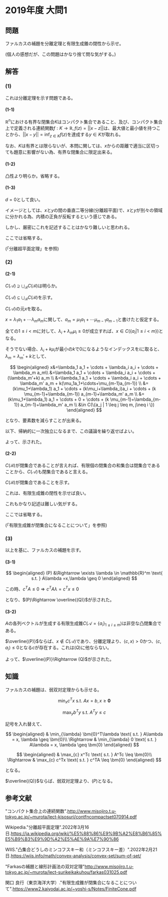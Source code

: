 # 2019年度 大問1

## 問題

ファルカスの補題を分離定理と有限生成錐の閉性から示せ。

(個人の感想だが、この問題はかなり捨て問な気がする。)

## 解答

### (1)

これは分離定理を示す問題である。

#### (1-1)

$\mathbb{R}^n$における有界な閉集合$K$はコンパクト集合であること、及び、コンパクト集合上で定義される連続関数$f:K \to \mathbb{R},f(z)=||x-z||$は、最大値と最小値を持つことから、$||x-y||=\inf_{z\in K}f(z)$を達成する$y \in K$が取れる。

なお、$K$は有界とは限らないが、本問に関しては、$x$からの距離で適当に区切っても題意に影響がない為、有界な閉集合に限定出来る。

#### (1-2)

凸性より明らか。省略する。

#### (1-3)

$d=0$として良い。

イメージとしては、$x$と$y$の間の垂直二等分線(分離超平面)で、$x$と$y$が別々の領域に分かれる為、内積の正負が反転するという感じである。

しかし、厳密にこれを記述することはかなり難しいと思われる。

ここでは省略する。

(「分離超平面定理」を参照)

### (2)

#### (2-1)

$C(\mathcal{A}) \supseteq \bigcup_{\mathcal{B}}C(\mathcal{B})$は明らか。

$C(\mathcal{A}) \subseteq \bigcup_{\mathcal{B}}C(\mathcal{B})$を示す。

$C(\mathcal{A})$の元$x$を取る。

$x=\lambda_1 a_1+ \cdots \lambda_m a_m$に関して、$a_m=\mu_1 a_1 + \cdots \mu_{m-1} a_{m-1}$と書けたと仮定する。

全ての$1 \leq i < m$に対して、$\lambda_i+\lambda_m \mu_i \geq 0$が成立すれば、$x \in C(\{a_i | 1 \leq i < m \})$となる。

そうでない場合、$\lambda_i+k \mu_i$が最小の$k$で0になるようなインデックスを$i$に取ると、$\lambda_m=\lambda_m'+k$として、

$$
\begin{aligned}
x&=\lambda_1 a_1 + \cdots + \lambda_i a_i + \cdots + \lambda_m a_m\\
 &=\lambda_1 a_1 + \cdots + \lambda_i a_i + \cdots +(\lambda_m'+k) a_m \\
 &=\lambda_1 a_1 + \cdots + \lambda_i a_i + \cdots + \lambda_m' a_m + k(\mu_1a_1+\cdots+\mu_{m-1}a_{m-1}) \\
 &=(k\mu_1+\lambda_1) a_1 + \cdots + (k\mu_i+\lambda_i)a_i + \cdots + (k \mu_{m-1}+\lambda_{m-1}) a_{m-1}+\lambda_m' a_m  \\
 &=(k\mu_1+\lambda_1) a_1 + \cdots + 0 + \cdots + (k \mu_{m-1}+\lambda_{m-1}) a_{m-1}+\lambda_m' a_m \\
 &\in C(\{a_j | 1 \leq j \leq m, j\neq i \})
\end{aligned}
$$

となり、要素数を減らすことが出来る。

以下、帰納的に一次独立になるまで、この議論を繰り返せばよい。

よって、示された。

#### (2-2)

$C(\mathcal{B})$が閉集合であることが言えれば、有限個の閉集合の和集合は閉集合であることから、$C(\mathcal{A})$も閉集合であると言える。

$C(\mathcal{B})$が閉集合であることを示す。

これは、有限生成錐の閉性を示せば良い。

これもかなり記述は難しい気がする。

ここでは省略する。

(「有限生成錐が閉集合になることについて」を参照)

### (3)

以上を基に、ファルカスの補題を示す。

#### (3-1)

$$
\begin{aligned}
(P) &\Rightarrow \exists \lambda \in \mathbb{R}^m \text{ s.t. } A\lambda =x,\lambda \geq 0
\end{aligned}
$$

この時、$c^TA \leq 0 \Rightarrow c^TA\lambda =c^Tx \leq 0$

となり、$(P)\Rightarrow \overline{(Q)}$が示された。

#### (3-2)

$A$の各列ベクトルが生成する有限生成錐$C(\mathcal{A}=\{a_i\}_{1\leq i \leq m})$は非空な凸閉集合である。

$\overline{(P)}$ならば、$x \notin C(\mathcal{A})$であり、分離定理より、$\langle c,x\rangle >0$かつ、$\langle c,a_i\rangle \leq 0$となる$c$が存在する。これは$(Q)$に他ならない。

よって、$\overline{(P)}\Rightarrow (Q)$が示された。

## 知識

ファルカスの補題は、弱双対定理からも示せる。

$$
\min_{x} c^Tx \text{ s.t. } Ax = b, x \geq \bm{0}
$$

$$
\max_{y} b^Ty \text{ s.t. } A^Ty \leq c
$$

記号を入れ替えて、

$$
\begin{aligned}
            & \min_{\lambda} \bm{0}^T\lambda \text{ s.t. } A\lambda = x, \lambda \geq \bm{0}\\
\Rightarrow & \min_{\lambda} 0 \text{ s.t. } A\lambda = x, \lambda \geq \bm{0}
\end{aligned}
$$

$$
\begin{aligned}
            & \max_{c} x^Tc \text{ s.t. } A^Tc \leq \bm{0}\\
\Rightarrow & \max_{c} c^Tx \text{ s.t. } c^TA \leq \bm{0}
\end{aligned}
$$

となる。

$\overline{(Q)}$ならば、弱双対定理より、$(P)$となる。

## 参考文献

"コンパクト集合上の連続関数".<http://www.misojiro.t.u-tokyo.ac.jp/~murota/lect-kisosuri/contfncompactset070914.pdf>

Wikipedia."分離超平面定理".2022年3月16日.<https://ja.wikipedia.org/wiki/%E5%88%86%E9%9B%A2%E8%B6%85%E5%B9%B3%E9%9D%A2%E5%AE%9A%E7%90%86>

WIIS."凸集合どうしのミンコフスキー和（ミンコフスキー差）".2022年2月21日.<https://wiis.info/math/convex-analysis/convex-set/sum-of-set/>

"Farkasの補題と線形計画法の双対定理"<http://www.misojiro.t.u-tokyo.ac.jp/~murota/lect-surikeikakuhou/farkas031025.pdf>

関口 良行（東京海洋大学）."有限生成錐が閉集合になることについて".<https://www2.kaiyodai.ac.jp/~yoshi-s/Notes/FiniteCone.pdf>
